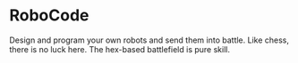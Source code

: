 # RoboCode
Design and program your own robots and send them into battle. Like chess, there is no luck here. The hex-based battlefield is pure skill.
